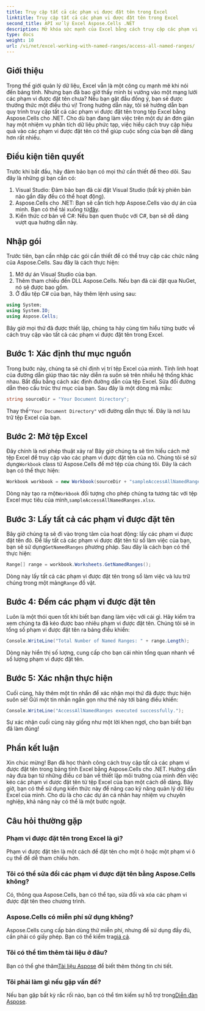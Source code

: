 ```yaml
---
title: Truy cập tất cả các phạm vi được đặt tên trong Excel
linktitle: Truy cập tất cả các phạm vi được đặt tên trong Excel
second_title: API xử lý Excel Aspose.Cells .NET
description: Mở khóa sức mạnh của Excel bằng cách truy cập các phạm vi được đặt tên với hướng dẫn dễ dàng của chúng tôi bằng Aspose.Cells cho .NET. Hoàn hảo cho việc quản lý dữ liệu.
type: docs
weight: 10
url: /vi/net/excel-working-with-named-ranges/access-all-named-ranges/
---
```

## Giới thiệu
Trong thế giới quản lý dữ liệu, Excel vẫn là một công cụ mạnh mẽ khi nói đến bảng tính. Nhưng bạn đã bao giờ thấy mình bị vướng vào một mạng lưới các phạm vi được đặt tên chưa? Nếu bạn gật đầu đồng ý, bạn sẽ được thưởng thức một điều thú vị! Trong hướng dẫn này, tôi sẽ hướng dẫn bạn quy trình truy cập tất cả các phạm vi được đặt tên trong tệp Excel bằng Aspose.Cells cho .NET. Cho dù bạn đang làm việc trên một dự án đơn giản hay một nhiệm vụ phân tích dữ liệu phức tạp, việc hiểu cách truy cập hiệu quả vào các phạm vi được đặt tên có thể giúp cuộc sống của bạn dễ dàng hơn rất nhiều.
## Điều kiện tiên quyết
Trước khi bắt đầu, hãy đảm bảo bạn có mọi thứ cần thiết để theo dõi. Sau đây là những gì bạn cần có:
1. Visual Studio: Đảm bảo bạn đã cài đặt Visual Studio (bất kỳ phiên bản nào gần đây đều có thể hoạt động).
2.  Aspose.Cells cho .NET: Bạn sẽ cần tích hợp Aspose.Cells vào dự án của mình. Bạn có thể tải xuống từ[đây](https://releases.aspose.com/cells/net/).
3. Kiến thức cơ bản về C#: Nếu bạn quen thuộc với C#, bạn sẽ dễ dàng vượt qua hướng dẫn này.
## Nhập gói
Trước tiên, bạn cần nhập các gói cần thiết để có thể truy cập các chức năng của Aspose.Cells. Sau đây là cách thực hiện:
1. Mở dự án Visual Studio của bạn.
2. Thêm tham chiếu đến DLL Aspose.Cells. Nếu bạn đã cài đặt qua NuGet, nó sẽ được bao gồm.
3. Ở đầu tệp C# của bạn, hãy thêm lệnh using sau:
```csharp
using System;
using System.IO;
using Aspose.Cells;
```
Bây giờ mọi thứ đã được thiết lập, chúng ta hãy cùng tìm hiểu từng bước về cách truy cập vào tất cả các phạm vi được đặt tên trong Excel.
## Bước 1: Xác định thư mục nguồn
Trong bước này, chúng ta sẽ chỉ định vị trí tệp Excel của mình. Tính linh hoạt của đường dẫn giúp thao tác này diễn ra suôn sẻ trên nhiều hệ thống khác nhau.
Bắt đầu bằng cách xác định đường dẫn của tệp Excel. Sửa đổi đường dẫn theo cấu trúc thư mục của bạn. Sau đây là một dòng mã mẫu:
```csharp
string sourceDir = "Your Document Directory";
```
 Thay thế`"Your Document Directory"` với đường dẫn thực tế. Đây là nơi lưu trữ tệp Excel của bạn.
## Bước 2: Mở tệp Excel
Đây chính là nơi phép thuật xảy ra! Bây giờ chúng ta sẽ tìm hiểu cách mở tệp Excel để truy cập vào các phạm vi được đặt tên của nó.
 Chúng tôi sẽ sử dụng`Workbook` class từ Aspose.Cells để mở tệp của chúng tôi. Đây là cách bạn có thể thực hiện:
```csharp
Workbook workbook = new Workbook(sourceDir + "sampleAccessAllNamedRanges.xlsx");
```
Dòng này tạo ra một`Workbook` đối tượng cho phép chúng ta tương tác với tệp Excel mục tiêu của mình,`sampleAccessAllNamedRanges.xlsx`. 
## Bước 3: Lấy tất cả các phạm vi được đặt tên
Bây giờ chúng ta sẽ đi vào trọng tâm của hoạt động: lấy các phạm vi được đặt tên đó.
 Để lấy tất cả các phạm vi được đặt tên từ sổ làm việc của bạn, bạn sẽ sử dụng`GetNamedRanges` phương pháp. Sau đây là cách bạn có thể thực hiện:
```csharp
Range[] range = workbook.Worksheets.GetNamedRanges();
```
 Dòng này lấy tất cả các phạm vi được đặt tên trong sổ làm việc và lưu trữ chúng trong một mảng`Range` đồ vật. 
## Bước 4: Đếm các phạm vi được đặt tên
Luôn là một thói quen tốt khi biết bạn đang làm việc với cái gì. Hãy kiểm tra xem chúng ta đã kéo được bao nhiêu phạm vi được đặt tên.
Chúng tôi sẽ in tổng số phạm vi được đặt tên ra bảng điều khiển:
```csharp
Console.WriteLine("Total Number of Named Ranges: " + range.Length);
```
Dòng này hiển thị số lượng, cung cấp cho bạn cái nhìn tổng quan nhanh về số lượng phạm vi được đặt tên.
## Bước 5: Xác nhận thực hiện
Cuối cùng, hãy thêm một tin nhắn để xác nhận mọi thứ đã được thực hiện suôn sẻ!
Gửi một tin nhắn ngắn gọn như thế này tới bảng điều khiển:
```csharp
Console.WriteLine("AccessAllNamedRanges executed successfully.");
```
Sự xác nhận cuối cùng này giống như một lời khen ngợi, cho bạn biết bạn đã làm đúng!
## Phần kết luận
Xin chúc mừng! Bạn đã học thành công cách truy cập tất cả các phạm vi được đặt tên trong bảng tính Excel bằng Aspose.Cells cho .NET. Hướng dẫn này đưa bạn từ những điều cơ bản về thiết lập môi trường của mình đến việc kéo các phạm vi được đặt tên từ tệp Excel của bạn một cách dễ dàng. Bây giờ, bạn có thể sử dụng kiến thức này để nâng cao kỹ năng quản lý dữ liệu Excel của mình. Cho dù là cho các dự án cá nhân hay nhiệm vụ chuyên nghiệp, khả năng này có thể là một bước ngoặt.
## Câu hỏi thường gặp
### Phạm vi được đặt tên trong Excel là gì?
Phạm vi được đặt tên là một cách để đặt tên cho một ô hoặc một phạm vi ô cụ thể để dễ tham chiếu hơn.
### Tôi có thể sửa đổi các phạm vi được đặt tên bằng Aspose.Cells không?
Có, thông qua Aspose.Cells, bạn có thể tạo, sửa đổi và xóa các phạm vi được đặt tên theo chương trình.
### Aspose.Cells có miễn phí sử dụng không?
 Aspose.Cells cung cấp bản dùng thử miễn phí, nhưng để sử dụng đầy đủ, cần phải có giấy phép. Bạn có thể kiểm tra[giá cả](https://purchase.aspose.com/buy).
### Tôi có thể tìm thêm tài liệu ở đâu?
 Bạn có thể ghé thăm[Tài liệu Aspose](https://reference.aspose.com/cells/net/) để biết thêm thông tin chi tiết.
### Tôi phải làm gì nếu gặp vấn đề?
 Nếu bạn gặp bất kỳ rắc rối nào, bạn có thể tìm kiếm sự hỗ trợ trong[Diễn đàn Aspose](https://forum.aspose.com/c/cells/9).